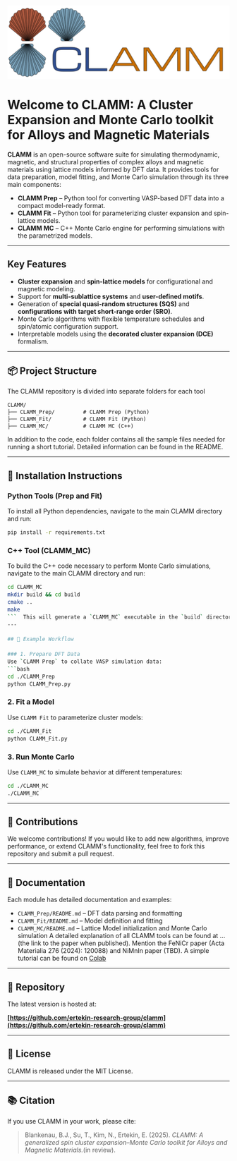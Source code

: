![title](media/Clamm1.png)
# Welcome to CLAMM: A Cluster Expansion and Monte Carlo toolkit for Alloys and Magnetic Materials 

**CLAMM** is an open-source software suite for simulating thermodynamic, magnetic, and structural properties of complex alloys and magnetic materials using lattice models informed by DFT data. It provides tools for data preparation, model fitting, and Monte Carlo simulation through its three main components:

- **CLAMM Prep** – Python tool for converting VASP-based DFT data into a compact model-ready format.
- **CLAMM Fit** – Python tool for parameterizing cluster expansion and spin-lattice models.
- **CLAMM MC** – C++ Monte Carlo engine for performing simulations with the parametrized models.
---
  
## Key Features
- **Cluster expansion** and **spin-lattice models** for configurational and magnetic modeling.
- Support for **multi-sublattice systems** and **user-defined motifs**.
- Generation of **special quasi-random structures (SQS)** and **configurations with target short-range order (SRO)**.
- Monte Carlo algorithms with flexible temperature schedules and spin/atomic configuration support.
- Interpretable models using the **decorated cluster expansion (DCE)** formalism.
---

## 📦 Project Structure
The CLAMM repository is divided into separate folders for each tool
```
CLAMM/
├── CLAMM_Prep/         # CLAMM Prep (Python)
├── CLAMM_Fit/          # CLAMM Fit (Python)
├── CLAMM_MC/           # CLAMM MC (C++)
```
In addition to the code, each folder contains all the sample files needed for running a short tutorial. Detailed information can be found in the README.

---

## 🔧 Installation Instructions

### Python Tools (Prep and Fit)
To install all Python dependencies, navigate to the main CLAMM directory and run:
```bash
pip install -r requirements.txt
```

### C++ Tool (CLAMM_MC)
To build the C++ code necessary to perform Monte Carlo simulations, navigate to the main CLAMM directory and run: 
```bash
cd CLAMM_MC
mkdir build && cd build
cmake ..
make
```  This will generate a `CLAMM_MC` executable in the `build` directory.
---

## 🚀 Example Workflow

### 1. Prepare DFT Data
Use `CLAMM Prep` to collate VASP simulation data:
```bash
cd ./CLAMM_Prep
python CLAMM_Prep.py
```
### 2. Fit a Model
Use `CLAMM Fit` to parameterize cluster models:
```bash
cd ./CLAMM_Fit
python CLAMM_Fit.py
```
### 3. Run Monte Carlo
Use `CLAMM_MC` to simulate behavior at different temperatures:
```bash
cd ./CLAMM_MC
./CLAMM_MC
```
---

## 🤝 Contributions

We welcome contributions! If you would like to add new algorithms, improve performance, or extend CLAMM's functionality, feel free to fork this repository and submit a pull request.

---

## 📘 Documentation

Each module has detailed documentation and examples:
- `CLAMM_Prep/README.md` – DFT data parsing and formatting
- `CLAMM_Fit/README.md` – Model definition and fitting
- `CLAMM_MC/README.md` – Lattice Model initialization and Monte Carlo simulation
A detailed explanation of all CLAMM tools can be found at ... (the link to the paper when published).
Mention the FeNiCr paper (Acta Materialia 276 (2024): 120088) and NiMnIn paper (TBD).
A simple tutorial can be found on [Colab](https://colab.research.google.com/drive/1UhURqhrxokx1FasEfXXOUd_Hu4PLQtmr?usp=sharing)
---

## 🔗 Repository

The latest version is hosted at:

**[https://github.com/ertekin-research-group/clamm](https://github.com/ertekin-research-group/clamm)**

---
## 📜 License

CLAMM is released under the MIT License.

---

## 📚 Citation

If you use CLAMM in your work, please cite:

> Blankenau, B.J., Su, T., Kim, N., Ertekin, E. (2025). *CLAMM: A generalized spin cluster expansion–Monte Carlo toolkit for Alloys and Magnetic Materials.*(in review).
